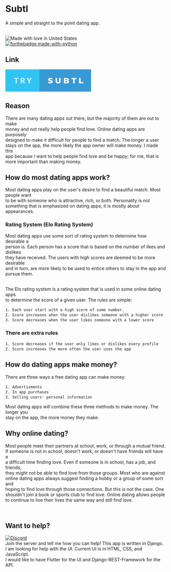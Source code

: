 # Subtl

A simple and straight to the point dating app.\
&nbsp;

![Made with love in United States](https://madewithlove.now.sh/us?heart=true&template=for-the-badge)<br>
[![forthebadge made-with-python](https://forthebadge.com/images/badges/made-with-python.svg)](https://www.python.org/)     

## Link

[![forthebadge](assets/subtl.svg)](https://subtl-app.herokuapp.com/)

## Reason

There are many dating apps out there, but the majority of them are out to make<br>
money and not really help people find love. Online dating apps are purposely<br> 
designed to make it difficult for people to find a match. The longer a user<br> 
stays on the app, the more likely the app owner will make money. I made this<br> 
app because I want to help people find love and be happy; for me, that is <br>
more important than making money.

## How do most dating apps work?

Most dating apps play on the user's desire to find a beautiful match. Most people want<br>
to be with someone who is attractive, rich, or both. Personality is not something
that is emphasized on dating apps; it is mostly about appearances.

### Rating System (Elo Rating System)

Most dating apps use some sort of rating system to determine how desirable a<br>
person is. Each person has a score that is based on the number of likes and dislikes<br>
they have received. The users with high scores are deemed to be more desirable<br>
and in turn, are more likely to be used to entice others to stay in the app and pursue them.

<br>
The Elo rating system is a rating system that is used in some online dating apps<br>
to determine the score of a given user. The rules are simple:<br>

```
1. Each user start with a high score of some number.
2. Score increases when the user dislikes someone with a higher score
3. Score decreases when the user likes someone with a lower score
```

### There are extra rules 

```
1. Score decreases if the user only likes or dislikes every profile
2. Score increases the more often the user uses the app
```

## How do dating apps make money?

There are three ways a free dating app can make money:

```
1. Advertisments
2. In app purchases
3. Selling users' personal information 
```

Most dating apps will combine these three methods to make money. The longer you<br>
stay on the app, the more money they make.



## Why online dating?

Most people meet their partners at school, work, or through a mutual friend.<br>
If someone is not in school, doesn't work, or doesn't have friends will have a <br>
a difficult time finding love. Even if someone is in school, has a job, and friends,<br>
they might not be able to find love from those groups. Most who are against<br>
online dating apps always suggest finding a hobby or a group of some sort and<br>
hoping to find love through those connections. But this is not the case. One<br>
shouldn't join a book or sports club to find love. Online dating allows people<br>
to continue to live their lives the same way and still find love.

<br> 

## Want to help? 

[![Discord](https://img.shields.io/badge/Discord-server-blue)](https://discord.gg/VYRAZg5)
<br>
Join the server and tell me how you can help! This app is written in Django.<br>
I am looking for help with the UI. Current UI is in HTML, CSS, and JavaScript.<br>
I would like to have Flutter for the UI and Django-REST-Framework for the API.<br>